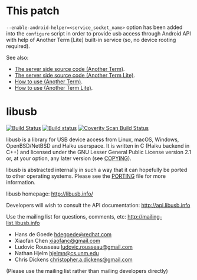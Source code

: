 # This patch

`--enable-android-helper=<service_socket_name>` option has been added into the `configure` script in order to provide usb access through Android API with help of Another Term [Lite] built-in service (so, no device rooting required).

See also:
* [The server side source code (Another Term)](https://github.com/green-green-avk/AnotherTerm/tree/master/libusbmanager).
* [The server side source code (Another Term Lite)](https://github.com/green-green-avk/AnotherTermLite/tree/master/libusbmanager).
* [How to use (Another Term)](https://github.com/green-green-avk/AnotherTerm/wiki/Installing-libusb-for-nonrooted-Android).
* [How to use (Another Term Lite)](https://github.com/green-green-avk/AnotherTermLite/wiki/Installing-libusb-for-nonrooted-Android).

# libusb

[![Build Status](https://travis-ci.org/libusb/libusb.svg?branch=master)](https://travis-ci.org/libusb/libusb)
[![Build status](https://ci.appveyor.com/api/projects/status/xvrfam94jii4a6lw?svg=true)](https://ci.appveyor.com/project/LudovicRousseau/libusb)
[![Coverity Scan Build Status](https://scan.coverity.com/projects/2180/badge.svg)](https://scan.coverity.com/projects/libusb-libusb)

libusb is a library for USB device access from Linux, macOS,
Windows, OpenBSD/NetBSD and Haiku userspace.
It is written in C (Haiku backend in C++) and licensed under the GNU
Lesser General Public License version 2.1 or, at your option, any later
version (see [COPYING](COPYING)).

libusb is abstracted internally in such a way that it can hopefully
be ported to other operating systems. Please see the [PORTING](PORTING)
file for more information.

libusb homepage:
http://libusb.info/

Developers will wish to consult the API documentation:
http://api.libusb.info

Use the mailing list for questions, comments, etc:
http://mailing-list.libusb.info

- Hans de Goede <hdegoede@redhat.com>
- Xiaofan Chen <xiaofanc@gmail.com>
- Ludovic Rousseau <ludovic.rousseau@gmail.com>
- Nathan Hjelm <hjelmn@cs.unm.edu>
- Chris Dickens <christopher.a.dickens@gmail.com>

(Please use the mailing list rather than mailing developers directly)
